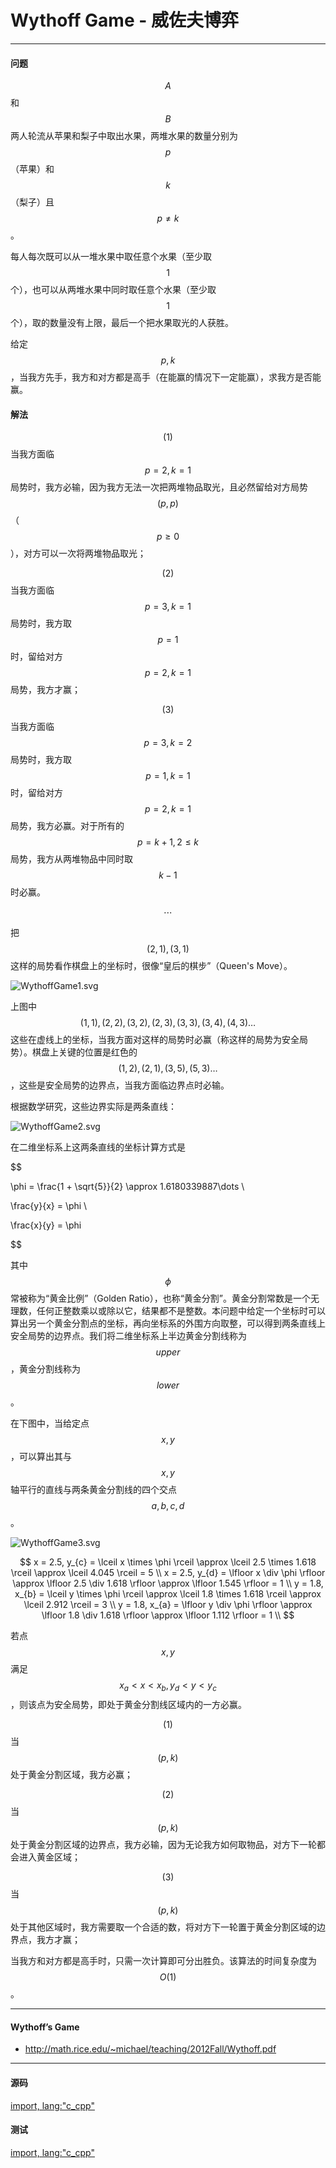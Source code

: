 <script type="text/javascript" src="https://cdnjs.cloudflare.com/ajax/libs/mathjax/2.7.1/MathJax.js?config=TeX-AMS-MML_HTMLorMML"/></script>
<script> gitbook.events.bind("page.change", function() { MathJax.Hub.Queue(["Typeset",MathJax.Hub]); } </script>

# Wythoff Game - 威佐夫博弈

--------

#### 问题

$$ A $$和$$ B $$两人轮流从苹果和梨子中取出水果，两堆水果的数量分别为$$ p $$（苹果）和$$ k $$（梨子）且$$ p \ne k $$。

每人每次既可以从一堆水果中取任意个水果（至少取$$ 1 $$个），也可以从两堆水果中同时取任意个水果（至少取$$ 1 $$个），取的数量没有上限，最后一个把水果取光的人获胜。

给定$$ p, k $$，当我方先手，我方和对方都是高手（在能赢的情况下一定能赢），求我方是否能赢。

#### 解法

$$ (1) $$ 当我方面临$$ p = 2, k = 1 $$局势时，我方必输，因为我方无法一次把两堆物品取光，且必然留给对方局势$$ (p, p) $$（$$ p \ge 0 $$），对方可以一次将两堆物品取光；

$$ (2) $$ 当我方面临$$ p = 3, k = 1 $$局势时，我方取$$ p = 1 $$时，留给对方$$ p = 2, k = 1 $$局势，我方才赢；

$$ (3) $$ 当我方面临$$ p = 3, k = 2 $$局势时，我方取$$ p = 1, k = 1 $$时，留给对方$$ p = 2, k = 1 $$局势，我方必赢。对于所有的$$ p = k + 1, 2 \le k $$局势，我方从两堆物品中同时取$$ k - 1 $$时必赢。

$$
\cdots
$$

把$$ (2, 1), (3, 1) $$这样的局势看作棋盘上的坐标时，很像“皇后的棋步”（Queen's Move）。

![WythoffGame1.svg](../res/WythoffGame1.svg)

上图中$$ (1,1), (2,2), (3,2), (2,3), (3,3), (3,4), (4,3) \dots $$这些在虚线上的坐标，当我方面对这样的局势时必赢（称这样的局势为安全局势）。棋盘上关键的位置是红色的$$ (1,2), (2,1), (3,5), (5,3) \dots $$，这些是安全局势的边界点，当我方面临边界点时必输。

根据数学研究，这些边界实际是两条直线：

![WythoffGame2.svg](../res/WythoffGame2.svg)

在二维坐标系上这两条直线的坐标计算方式是

$$

\phi = \frac{1 + \sqrt{5}}{2} \approx 1.6180339887\dots \\

\frac{y}{x} = \phi \\

\frac{x}{y} = \phi

$$

其中$$ \phi $$常被称为“黄金比例”（Golden Ratio），也称“黄金分割”。黄金分割常数是一个无理数，任何正整数乘以或除以它，结果都不是整数。本问题中给定一个坐标时可以算出另一个黄金分割点的坐标，再向坐标系的外围方向取整，可以得到两条直线上安全局势的边界点。我们将二维坐标系上半边黄金分割线称为$$ upper $$，黄金分割线称为$$ lower $$。

在下图中，当给定点$$ x, y $$，可以算出其与$$ x, y $$轴平行的直线与两条黄金分割线的四个交点$$ a, b, c, d $$。

![WythoffGame3.svg](../res/WythoffGame3.svg)

$$
x = 2.5, y_{c} = \lceil x \times \phi \rceil \approx \lceil 2.5 \times 1.618 \rceil \approx \lceil 4.045 \rceil = 5 \\
x = 2.5, y_{d} = \lfloor x \div \phi \rfloor \approx \lfloor 2.5 \div 1.618 \rfloor \approx \lfloor 1.545 \rfloor = 1 \\
y = 1.8, x_{b} = \lceil y \times \phi \rceil \approx \lceil 1.8 \times 1.618 \rceil \approx \lceil 2.912 \rceil = 3 \\
y = 1.8, x_{a} = \lfloor y \div \phi \rfloor \approx \lfloor 1.8 \div 1.618 \rfloor \approx \lfloor 1.112 \rfloor = 1 \\
$$

若点$$ x,y $$满足$$ x_{a} \lt x \lt x_{b}, y_{d} \lt y \lt y_{c} $$，则该点为安全局势，即处于黄金分割线区域内的一方必赢。

$$ (1) $$ 当$$ (p, k) $$处于黄金分割区域，我方必赢；

$$ (2) $$ 当$$ (p, k) $$处于黄金分割区域的边界点，我方必输，因为无论我方如何取物品，对方下一轮都会进入黄金区域；

$$ (3) $$ 当$$ (p, k) $$处于其他区域时，我方需要取一个合适的数，将对方下一轮置于黄金分割区域的边界点，我方才赢；

当我方和对方都是高手时，只需一次计算即可分出胜负。该算法的时间复杂度为$$ O(1) $$。

--------

#### Wythoff’s Game

* http://math.rice.edu/~michael/teaching/2012Fall/Wythoff.pdf

--------

#### 源码

[import, lang:"c_cpp"](../../../src/GameTheory/WythoffGame.h)

#### 测试

[import, lang:"c_cpp"](../../../src/GameTheory/WythoffGame.cpp)
